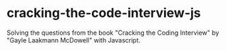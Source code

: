 # cracking-the-code-interview-js
Solving the questions from the book "Cracking the Coding Interview" by "Gayle Laakmann McDowell" with Javascript.
